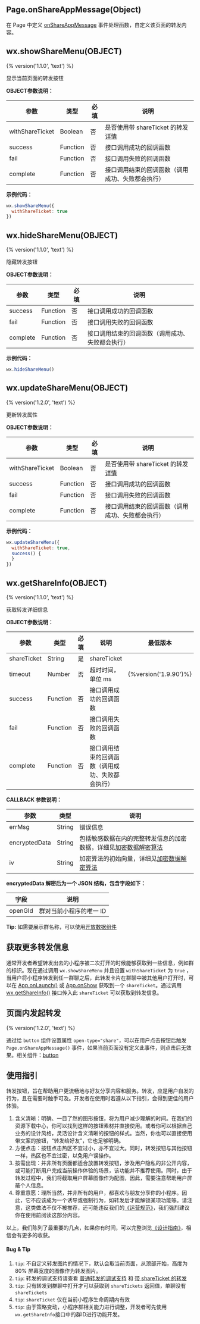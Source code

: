 ## Page.onShareAppMessage(Object)

在 Page 中定义 [onShareAppMessage](../framework/app-service/page.md#onshareappmessageobject) 事件处理函数，自定义该页面的转发内容。

## wx.showShareMenu(OBJECT)
{% version('1.1.0', 'text') %}

显示当前页面的转发按钮

**OBJECT参数说明：**

| 参数            | 类型     | 必填 | 说明                                             |
|-----------------|----------|------|--------------------------------------------------|
| withShareTicket | Boolean  | 否   | 是否使用带 shareTicket 的转发[详情](./share.md#获取更多转发信息) |
| success         | Function | 否   | 接口调用成功的回调函数                           |
| fail            | Function | 否   | 接口调用失败的回调函数                           |
| complete        | Function | 否   | 接口调用结束的回调函数（调用成功、失败都会执行） |

**示例代码：**
```javascript
wx.showShareMenu({
  withShareTicket: true
})
```

## wx.hideShareMenu(OBJECT)
{% version('1.1.0', 'text') %}

隐藏转发按钮

**OBJECT参数说明：**

| 参数       | 类型       | 必填   | 说明                       |
| -------- | -------- | ---- | ------------------------ |
| success  | Function | 否    | 接口调用成功的回调函数              |
| fail     | Function | 否    | 接口调用失败的回调函数              |
| complete | Function | 否    | 接口调用结束的回调函数（调用成功、失败都会执行） |

**示例代码：**
```javascript
wx.hideShareMenu()
```

## wx.updateShareMenu(OBJECT)
{% version('1.2.0', 'text') %}

更新转发属性

**OBJECT参数说明：**

| 参数            | 类型     | 必填 | 说明                                                             |
|-----------------|----------|------|------------------------------------------------------------------|
| withShareTicket | Boolean  | 否   | 是否使用带 shareTicket 的转发[详情](./share.md#获取更多转发信息) |
| success         | Function | 否   | 接口调用成功的回调函数                                           |
| fail            | Function | 否   | 接口调用失败的回调函数                                           |
| complete        | Function | 否   | 接口调用结束的回调函数（调用成功、失败都会执行）                 |

**示例代码：**
```javascript
wx.updateShareMenu({
  withShareTicket: true,
  success() {
  }
})
```

## wx.getShareInfo(OBJECT)
{% version('1.1.0', 'text') %}

获取转发详细信息

**OBJECT参数说明：**

| 参数        | 类型     | 必填 | 说明                                             | 最低版本   |
|-------------|----------|------|--------------------------------------------------| ---------- |
| shareTicket | String   | 是   | shareTicket                                      | |
| timeout     | Number   | 否   | 超时时间，单位 ms                                | {%version('1.9.90')%} |
| success     | Function | 否   | 接口调用成功的回调函数                           | |
| fail        | Function | 否   | 接口调用失败的回调函数                           | |
| complete    | Function | 否   | 接口调用结束的回调函数（调用成功、失败都会执行） | |

**CALLBACK 参数说明：**

| 参数          | 类型   | 说明                                                                                                |
|---------------|--------|-----------------------------------------------------------------------------------------------------|
| errMsg        | String | 错误信息                                                                                            |
| encryptedData | String | 包括敏感数据在内的完整转发信息的加密数据，详细见[加密数据解密算法](./signature.md#加密数据解密算法) |
| iv            | String | 加密算法的初始向量，详细见[加密数据解密算法](./signature.md#加密数据解密算法)                       |

**encryptedData 解密后为一个 JSON 结构，包含字段如下：**

| 字段      | 说明                    |
|-----------|-------------------------|
| openGId   | 群对当前小程序的唯一 ID |

**Tip:** 如需要展示群名称，可以使用[开放数据组件](../component/open-data.md)

## 获取更多转发信息

通常开发者希望转发出去的小程序被二次打开的时候能够获取到一些信息，例如群的标识。现在通过调用 `wx.showShareMenu` 并且设置 `withShareTicket` 为 `true` ，当用户将小程序转发到任一群聊之后，此转发卡片在群聊中被其他用户打开时，可以在 [App.onLaunch()](../framework/app-service/app.md) 或 [App.onShow](../framework/app-service/app.md)  获取到一个 `shareTicket`。通过调用 [wx.getShareInfo()](#wxgetshareinfoobject) 接口传入此 `shareTicket` 可以获取到转发信息。

## 页面内发起转发
{% version('1.2.0', 'text') %}

通过给 `button` 组件设置属性 `open-type="share"`，可以在用户点击按钮后触发 `Page.onShareAppMessage()` 事件，如果当前页面没有定义此事件，则点击后无效果。相关组件：[button](../component/button.md)

## 使用指引
转发按钮，旨在帮助用户更流畅地与好友分享内容和服务。转发，应是用户自发的行为，且在需要时触手可及。开发者在使用时若遵从以下指引，会得到更佳的用户体验。

1. 含义清晰：明确、一目了然的图形按钮，将为用户减少理解的时间。在我们的资源下载中心，你可以找到这样的按钮素材并直接使用。或者你可以根据自己业务的设计风格，灵活设计含义清晰的按钮的样式。当然，你也可以直接使用带文案的按钮，“转发给好友”，它也足够明确。
1. 方便点击：按钮点击热区不宜过小，亦不宜过大。同时，转发按钮与其他按钮一样，热区也不宜过密，以免用户误操作。
1. 按需出现：并非所有页面都适合放置转发按钮，涉及用户隐私的非公开内容，或可能打断用户完成当前操作体验的场景，该功能并不推荐使用。同时，由于转发过程中，我们将截取用户屏幕图像作为配图，因此，需要注意帮助用户屏蔽个人信息。
1. 尊重意愿：理所当然，并非所有的用户，都喜欢与朋友分享你的小程序。因此，它不应该成为一个诱导或强制行为，如转发后才能解锁某项功能等。请注意，这类做法不仅不被推荐，还可能违反我们的[《运营规范》](https://mp.weixin.qq.com/debug/wxadoc/product/index.html)，我们强烈建议你在使用前阅读这部分内容。

以上，我们陈列了最重要的几点，如果你有时间，可以完整浏览[《设计指南》](https://mp.weixin.qq.com/debug/wxadoc/design/index.html)，相信会有更多的收获。

#### Bug & Tip

1. `tip`: 不自定义转发图片的情况下，默认会取当前页面，从顶部开始，高度为 80% 屏幕宽度的图像作为转发图片。
1. `tip`: 转发的调试支持请查看 [普通转发的调试支持](../devtools/different.md#普通的转发) 和 [带 shareTicket 的转发](../devtools/different.md#带-shareticket-的转发)
1. `tip`: 只有转发到群聊中打开才可以获取到 `shareTickets` 返回值，单聊没有 `shareTickets`
1. `tip`: `shareTicket` 仅在当前小程序生命周期内有效
1. `tip`: 由于策略变动，小程序群相关能力进行调整，开发者可先使用`wx.getShareInfo`接口中的群ID进行功能开发。

